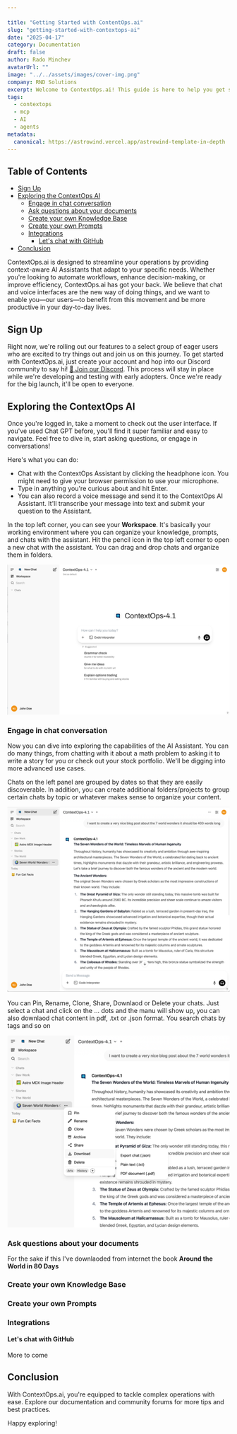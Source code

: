 ```yaml
---

title: "Getting Started with ContentOps.ai"
slug: "getting-started-with-contextops-ai"
date: "2025-04-17"
category: Documentation
draft: false
author: Rado Minchev
avatarUrl: ""
image: "../../assets/images/cover-img.png"
company: RND Solutions
excerpt: Welcome to ContextOps.ai! This guide is here to help you get started with our platform, giving you the essential steps to begin leveraging the power of our context-driven AI Assistant. We're still in development, but we've got some cool things to show and talk about :). We're working tirelessly to add more integrations that fit various use cases.
tags:
  - contextops
  - mcp
  - AI
  - agents
metadata:
  canonical: https://astrowind.vercel.app/astrowind-template-in-depth
---
```

## Table of Contents

- [Sign Up](#sign-up)
- [Exploring the ContextOps AI](#exploring-the-contextops-ai)
  - [Engage in chat conversation](#engage-in-chat-conversation)
  - [Ask questions about your documents](#ask-questions-about-your-documents)
  - [Create your own Knowledge Base](#create-your-own-knowledge-base)
  - [Create your own Prompts](#create-your-own-prompts)
  - [Integrations](#integrations)
    - [Let's chat with GitHub](#lets-chat-with-github)
- [Conclusion](#conclusion)


ContextOps.ai is designed to streamline your operations by providing context-aware AI Assistants that adapt to your specific needs. Whether you're looking to automate workflows, enhance decision-making, or improve efficiency, ContextOps.ai has got your back. We believe that chat and voice interfaces are the new way of doing things, and we want to enable you—our users—to benefit from this movement and be more productive in your day-to-day lives.

## Sign Up

Right now, we're rolling out our features to a select group of eager users who are excited to try things out and join us on this journey. To get started with ContextOps.ai, just create your account and hop into our Discord community to say hi! [🔗 Join our Discord](https://discord.gg/RNa7nds8). This process will stay in place while we're developing and testing with early adopters. Once we're ready for the big launch, it'll be open to everyone.


## Exploring the ContextOps AI

Once you're logged in, take a moment to check out the user interface. If you've used Chat GPT before, you'll find it super familiar and easy to navigate. Feel free to dive in, start asking questions, or engage in conversations!

Here's what you can do:
- Chat with the ContextOps Assistant by clicking the headphone icon. You might need to give your browser permission to use your microphone.
- Type in anything you're curious about and hit Enter.
- You can also record a voice message and send it to the ContextOps AI Assistant. It'll transcribe your message into text and submit your question to the Assistant.

In the top left corner, you can see your **Workspace**. It's basically your working environment where you can organize your knowledge, prompts, and chats with the assistant. Hit the pencil icon in the top left corner to open a new chat with the assistant. You can drag and drop chats and organize them in folders.

![Exploring ContextOps AI](public/getting-started.png)

### Engage in chat conversation 

Now you can dive into exploring the capabilities of the AI Assistant. You can do many things, from chatting with it about a math problem to asking it to write a story for you or check out your stock portfolio. We'll be digging into more advanced use cases.

Chats on the left panel are grouped by dates so that they are easily discoverable. In addition, you can create additional folders/projects to group certain chats by topic or whatever makes sense to organize your content.

![Exploring ContextOps AI](public/chat-ui.png)

You can Pin, Rename, Clone, Share, Downlaod or Delete your chats. Just select a chat and click on the ... dots and the manu will show up, you can also downlaod chat content in pdf, .txt or .json format. You search chats by tags and so on

![Exploring ContextOps AI](public/chats.png)


### Ask questions about your documents
For the sake if this I've downlaoded from internet the book **Around the World in 80 Days**


### Create your own Knowledge Base

### Create your own Prompts

### Integrations

#### Let's chat with GitHub 

More to come

## Conclusion

With ContextOps.ai, you're equipped to tackle complex operations with ease. Explore our documentation and community forums for more tips and best practices.

Happy exploring!
